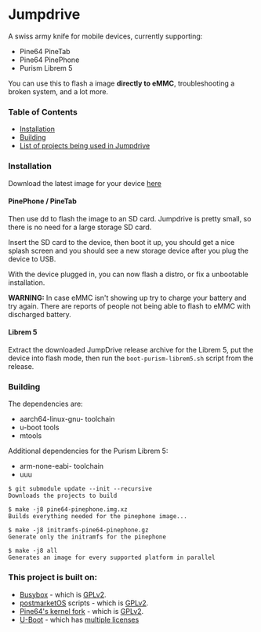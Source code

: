 # Jumpdrive

A swiss army knife for mobile devices, currently supporting:

- Pine64 PineTab
- Pine64 PinePhone
- Purism Librem 5

You can use this to flash a image **directly to eMMC**, troubleshooting a broken system, and a lot more.

### Table of Contents
- [Installation](#installation)
- [Building](#building)
- [List of projects being used in Jumpdrive](#this-project-is-built-on)

### Installation
Download the latest image for your device [here](https://github.com/dreemurrs-embedded/Jumpdrive/releases)


#### PinePhone / PineTab

Then use dd to flash the image to an SD card. Jumpdrive is pretty small, so there is no need for a large storage SD card.

Insert the SD card to the device, then boot it up, you should get a nice splash screen and you should see a new storage device after you plug the device to USB.

With the device plugged in, you can now flash a distro, or fix a unbootable installation.

**WARNING:**
In case eMMC isn't showing up try to charge your battery and try again. There are reports of people not being able to flash to eMMC with discharged battery.

#### Librem 5

Extract the downloaded JumpDrive release archive for the Librem 5, put the device into flash mode, then run the `boot-purism-librem5.sh` script from the release.

### Building

The dependencies are:

- aarch64-linux-gnu- toolchain
- u-boot tools
- mtools

Additional dependencies for the Purism Librem 5:
- arm-none-eabi- toolchain
- uuu

```shell-session
$ git submodule update --init --recursive
Downloads the projects to build

$ make -j8 pine64-pinephone.img.xz
Builds everything needed for the pinephone image...

$ make -j8 initramfs-pine64-pinephone.gz
Generate only the initramfs for the pinephone

$ make -j8 all
Generates an image for every supported platform in parallel
```

### This project is built on:
- [Busybox](https://busybox.net) - which is [GPLv2](https://www.gnu.org/licenses/old-licenses/gpl-2.0.en.html).
- [postmarketOS](https://postmarketos.org) scripts - which is [GPLv2](https://www.gnu.org/licenses/old-licenses/gpl-2.0.en.html).
- [Pine64's kernel fork](https://gitlab.com/pine64-org/linux) - which is [GPLv2](https://www.gnu.org/licenses/old-licenses/gpl-2.0.en.html).
- [U-Boot](https://github.com/u-boot/u-boot) - which has [multiple licenses](https://github.com/u-boot/u-boot/tree/master/Licenses)

